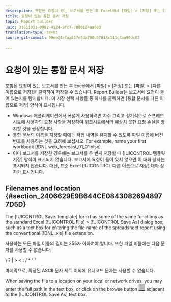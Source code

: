```yaml
---
description: 포함된 요청이 있는 보고서를 만든 후 Excel에서 [파일] > [저장] 또는 [파일] > [다른 이름으로 저장]을 클릭하여 저장할 수 있습니다. Report Builder는 보고서에 요청이 들어 있는지를 탐지합니다. 이 저장 선택 사항들 중 하나를 클릭하면 [통합 문서를 다른 이름으로 저장] 양식이 표시됩니다.
title: 요청이 있는 통합 문서 저장
topic: Report builder
uuid: 31611031-0982-4124-9fc7-7888124aa603
translation-type: tm+mt
source-git-commit: 99ee24efaa517e8da700c67818c111c4aa90dc02

---
```



# 요청이 있는 통합 문서 저장

포함된 요청이 있는 보고서를 만든 후 Excel에서 [파일] &gt; [저장] 또는 [파일] &gt; [다른 이름으로 저장]을 클릭하여 저장할 수 있습니다. Report Builder는 보고서에 요청이 들어 있는지를 탐지합니다. 이 저장 선택 사항들 중 하나를 클릭하면 [통합 문서를 다른 이름으로 저장] 양식이 표시됩니다.

* Windows 애플리케이션에서 폭넓게 사용하려면 자주 그리고 정기적으로 스프레드시트에 사용자의 요청 사항을 저장하여 워크시트에서의 예상치 못한 요청 손실을 방지할 것을 권장합니다.
* 통합 문서의 이름을 지정할 때에는 작업 내역을 유지할 수 있도록 파일 이름에 버전 번호를 사용하는 것을 고려해 보십시오. For example, name your first workbook [!DNL web_forecast_01_01.xlsx].
* 이미 보고서를 저장한 경우에는 보고서를 두 번째 저장할 때 [!UICONTROL 템플릿 저장] 양식이 표시되지 않습니다. 보고서에 요청이 들어 있지 않으면 이 대화 상자는 표시되지 않습니다. 대신, 표준 Excel [!UICONTROL 다른 이름으로 저장] 대화 상자가 표시됩니다.

## Filenames and location {#section_2406629E9B644CE08430826948977D5D}

The [!UICONTROL Save Template] form has some of the same functions as the standard Excel [!UICONTROL File] &gt; [!UICONTROL Save As] dialog box, such as a text box for entering the file name of the spreadsheet report using the conventional [!DNL .xls] file extension.

사용하는 모든 파일 이름의 길이는 255자 이하여야 합니다. 또한 파일 이름에는 다음 문자를 사용할 수 없습니다.

\ ? | &gt; &lt; : / * ' "

마지막으로, 확장된 ASCII 문자 세트 이외에 유니코드 문자는 사용할 수 없습니다.

When saving the file to a location on your local or network drives, you may enter the full path in the text box, or click on the browse button  ![browse_button.gif](assets/browse_button.gif) adjacent to the [!UICONTROL Save As] text box.
